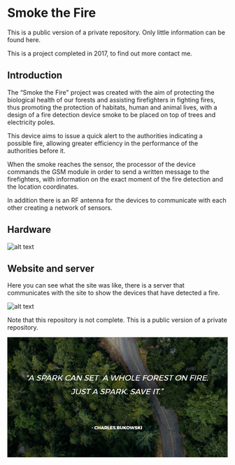 # Smoke the Fire

This is a public version of a private repository. Only little information can be found here.

This is a project completed in 2017, to find out more contact me.

## Introduction

The “Smoke the Fire" project was created with the aim of protecting the biological health of our forests and assisting firefighters in fighting fires, thus promoting the protection of habitats, human and animal lives, with a design of a fire detection device smoke to be placed on top of trees and electricity poles.

This device aims to issue a quick alert to the authorities indicating a possible fire, allowing greater efficiency in the performance of the authorities before it.

When the smoke reaches the sensor, the processor of the device commands the GSM module in order to send a written message to the firefighters, with information on the exact moment of the fire detection and the location coordinates.

In addition there is an RF antenna for the devices to communicate with each other creating a network of sensors.

## Hardware 

![alt text](https://github.com/d-albuquerque/Smoke-the-Fire/blob/master/Photo_principal.JPG?raw=true)

## Website and server

Here you can see what the site was like, there is a server that communicates with the site to show the devices that have detected a fire.

![alt text](https://github.com/d-albuquerque/Smoke-the-Fire/blob/master/site_tour.gif?raw=true)


Note that this repository is not complete. This is a public version of a private repository.


![alt text](https://github.com/d-albuquerque/Smoke-the-Fire/blob/master/quote.PNG?raw=true)
